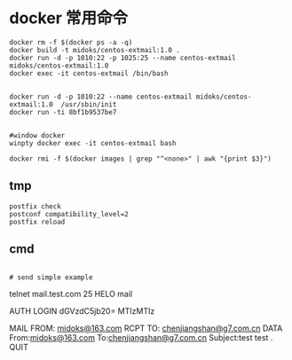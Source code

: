 # docker 常用命令
```
docker rm -f $(docker ps -a -q)
docker build -t midoks/centos-extmail:1.0 .
docker run -d -p 1010:22 -p 1025:25 --name centos-extmail midoks/centos-extmail:1.0 
docker exec -it centos-extmail /bin/bash


docker run -d -p 1010:22 --name centos-extmail midoks/centos-extmail:1.0  /usr/sbin/init
docker run -ti 8bf1b9537be7


#window docker
winpty docker exec -it centos-extmail bash

docker rmi -f $(docker images | grep "^<none>" | awk "{print $3}")

```

## tmp
```
postfix check
postconf compatibility_level=2
postfix reload
```

## cmd
```

# send simple example
```
telnet mail.test.com 25
HELO mail

AUTH LOGIN
dGVzdC5jb20=
MTIzMTIz

MAIL FROM: <midoks@163.com>
RCPT TO: <chenjiangshan@g7.com.cn>
DATA
From:midoks@163.com
To:<chenjiangshan@g7.com.cn>
Subject:test
test
.
QUIT
```
```